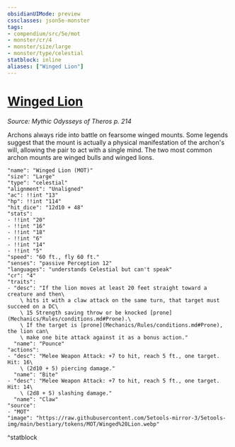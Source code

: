 ```yaml
---
obsidianUIMode: preview
cssclasses: json5e-monster
tags:
- compendium/src/5e/mot
- monster/cr/4
- monster/size/large
- monster/type/celestial
statblock: inline
aliases: ["Winged Lion"]
---
```

# [Winged Lion](Mechanics\bestiary\celestial/winged-lion-mot.md)
*Source: Mythic Odysseys of Theros p. 214*  

Archons always ride into battle on fearsome winged mounts. Some legends suggest that the mount is actually a physical manifestation of the archon's will, allowing the pair to act with a single mind. The two most common archon mounts are winged bulls and winged lions.

```statblock
"name": "Winged Lion (MOT)"
"size": "Large"
"type": "celestial"
"alignment": "Unaligned"
"ac": !!int "13"
"hp": !!int "114"
"hit_dice": "12d10 + 48"
"stats":
- !!int "20"
- !!int "16"
- !!int "18"
- !!int "6"
- !!int "14"
- !!int "5"
"speed": "60 ft., fly 60 ft."
"senses": "passive Perception 12"
"languages": "understands Celestial but can't speak"
"cr": "4"
"traits":
- "desc": "If the lion moves at least 20 feet straight toward a creature and then\
    \ hits it with a claw attack on the same turn, that target must succeed on a DC\
    \ 15 Strength saving throw or be knocked [prone](Mechanics/Rules/conditions.md#Prone).\
    \ If the target is [prone](Mechanics/Rules/conditions.md#Prone), the lion can\
    \ make one bite attack against it as a bonus action."
  "name": "Pounce"
"actions":
- "desc": "Melee Weapon Attack: +7 to hit, reach 5 ft., one target. Hit: 16\
    \ (2d10 + 5) piercing damage."
  "name": "Bite"
- "desc": "Melee Weapon Attack: +7 to hit, reach 5 ft., one target. Hit: 14\
    \ (2d8 + 5) slashing damage."
  "name": "Claw"
"source":
- "MOT"
"image": "https://raw.githubusercontent.com/5etools-mirror-3/5etools-img/main/bestiary/tokens/MOT/Winged%20Lion.webp"
```
^statblock